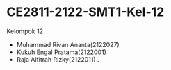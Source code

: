 # CE2811-2122-SMT1-Kel-12

Kelompok 12
- Muhammad Rivan Ananta(2122027)
- Kukuh Engal Pratama(2122001)
- Raja Alfitrah Rizky(2122011)
.
